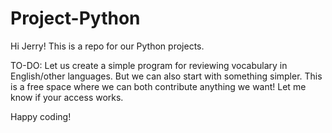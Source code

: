 # Project-Python
Hi Jerry!
This is a repo for our Python projects.

TO-DO:
Let us create a simple program for reviewing vocabulary in English/other languages. But we can also start with something simpler. This is a free space where we can both contribute anything we want! Let me know if your access works.

Happy coding!

